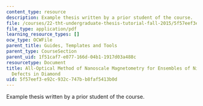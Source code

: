```yaml
---
content_type: resource
description: Example thesis written by a prior student of the course.
file: /courses/22-tht-undergraduate-thesis-tutorial-fall-2015/5f57eef3e92c932c747bb8faf5413b0d_MIT22_THTF15_thesis_ex2.pdf
file_type: application/pdf
learning_resource_types: []
ocw_type: OCWFile
parent_title: Guides, Templates and Tools
parent_type: CourseSection
parent_uid: 1f51caf7-e077-166d-04b1-1917d03a488c
resourcetype: Document
title: All-Optical Method of Nanoscale Magnetometry for Ensembles of Nitrogen-Vacancy
  Defects in Diamond
uid: 5f57eef3-e92c-932c-747b-b8faf5413b0d
---
```

Example thesis written by a prior student of the course.

